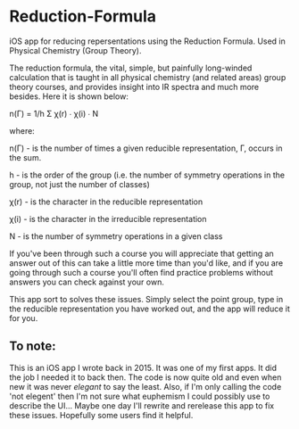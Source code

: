 # Reduction-Formula
iOS app for reducing repersentations using the Reduction Formula. Used in Physical Chemistry (Group Theory). 

The reduction formula, the vital, simple, but painfully long-winded calculation that is taught in all physical chemistry (and related areas) group theory courses, and provides insight into IR spectra and much more besides. Here it is shown below:

n(Γ) = 1/h Σ χ(r) ∙ χ(i) ∙ N

where:

n(Γ) - is the number of times a given reducible representation, Γ, occurs in the sum.

h - is the order of the group (i.e. the number of symmetry operations in the group, not just the number of classes)

χ(r) - is the character in the reducible representation  

χ(i) - is the character in the irreducible representation

N - is the number of symmetry operations in a given class

If you've been through such a course you will appreciate that getting an answer out of this can take a little more time than you'd like, and if you are going through such a course you'll often find practice problems without answers you can check against your own.

This app sort to solves these issues. Simply select the point group, type in the reducible representation you have worked out, and the app will reduce it for you.

## To note:
This is an iOS app I wrote back in 2015. It was one of my first apps. It did the job I needed it to back then. The code is now quite old and even when new it was never *elegant* to say the least. Also, if I'm only calling the code 'not elegent' then I'm not sure what euphemism I could possibly use to describe the UI... Maybe one day I'll rewrite and rerelease this app to fix these issues. Hopefully some users find it helpful.
